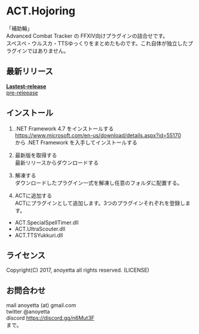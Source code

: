 # ACT.Hojoring
「補助輪」  
Advanced Combat Tracker の FFXIV向けプラグインの詰合せです。  
スペスペ・ウルスカ・TTSゆっくりをまとめたものです。これ自体が独立したプラグインではありません。

## 最新リリース
**[Lastest-release](https://github.com/anoyetta/ACT.Hojoring/releases/latest)**  
[pre-releease](https://github.com/anoyetta/ACT.Hojoring/releases)

## インストール
1. .NET Framework 4.7 をインストールする  
https://www.microsoft.com/en-us/download/details.aspx?id=55170  
から .NET Framework を入手してインストールする

2. 最新版を取得する  
最新リリースからダウンロードする

3. 解凍する  
ダウンロードしたプラグイン一式を解凍し任意のフォルダに配置する。

4. ACTに追加する  
ACTにプラグインとして追加します。3つのプラグインそれぞれを登録します。  
  * ACT.SpecialSpellTimer.dll
  * ACT.UltraScouter.dll
  * ACT.TTSYukkuri.dll

## ライセンス
Copyright(C) 2017, anoyetta all rights reserved.
(LICENSE)

## お問合わせ
mail anoyetta (at) gmail.com  
twitter @anoyetta  
discord https://discord.gg/n6Mut3F  
まで。
